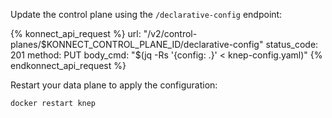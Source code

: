 Update the control plane using the `/declarative-config` endpoint:

<!--vale off-->
{% konnect_api_request %}
url: "/v2/control-planes/$KONNECT_CONTROL_PLANE_ID/declarative-config"
status_code: 201
method: PUT
body_cmd: "$(jq -Rs '{config: .}' < knep-config.yaml)"
{% endkonnect_api_request %}
<!--vale on-->

Restart your data plane to apply the configuration:
```sh
docker restart knep
```
